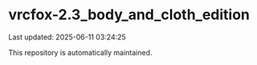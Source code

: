 # vrcfox-2.3_body_and_cloth_edition

Last updated: 2025-06-11 03:24:25

This repository is automatically maintained.
